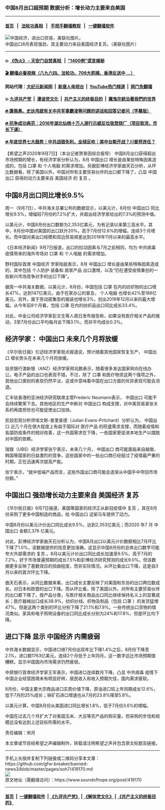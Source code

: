 ### 中国8月出口超预期  数据分析：增长动力主要来自美国
------------------------

#### [首页](https://github.com/gfw-breaker/banned-news3/blob/master/README.md) &nbsp;&nbsp;|&nbsp;&nbsp; [法轮功真相](https://github.com/begood0513/basic/blob/master/README.md)  &nbsp;&nbsp;|&nbsp;&nbsp; [手把手翻墙教程](https://github.com/gfw-breaker/guides/wiki)  &nbsp;&nbsp;|&nbsp;&nbsp; [一键翻墙软件](https://github.com/gfw-breaker/nogfw/blob/master/README.md)  



<div><img alt="中国经济，进出口贸易，美联社图片。" src="https://img.soundofhope.org/2020-06/1000a-1591648275382.jpeg"/>
<br/><figcaption class="caption">
 中国出口8月表现强劲，其主要动力来自美国经济复苏。（美联社图片）
</figcaption></div><hr/>

#### 💥 [《伪火》 - 天安门自焚真相 ](http://141.164.51.119:10000/videos/blog/weihuo.html)&nbsp; |&nbsp; [“1400例”谎言揭秘  ](http://141.164.51.119:10000/videos/blog/jiexi1400.html)

#### [ 🎬  翻墙必看视频（八九六四、法轮功、709大抓捕、香港反送中 ...）](https://github.com/gfw-breaker/links/blob/master/banned.md)

#### 网站代理：[大纪元新闻网](http://167.172.10.89:10080/gb/) &nbsp;|&nbsp; [新唐人电视台](http://167.172.10.89:8808/gb/)  &nbsp;|&nbsp; [YouTube热门频道](http://158.247.203.241/youtube.html) &nbsp;|&nbsp; [网门免翻墙](http://158.247.203.241:11000/show.aspx?name=ogHome)

#### 💥 [九评共产党](http://141.164.51.119:10000/videos/res/jiuping/)&nbsp; |&nbsp; [漫谈党文化](http://141.164.51.119:10000/videos/res/mtdwh/)&nbsp; |&nbsp; [共产主义的终极目的](http://141.164.51.119:10000/videos/res/zjmd/)&nbsp; |&nbsp; [魔鬼在統治著我們的世界](http://141.164.51.119:10000/videos/res/TheSpecter/)  

#### [ 🔥  蓬佩奥、史达伟就有关中共军事霸凌等问题的讲话和回答记者问（字幕版）](http://141.164.51.119:10000/videos/news/pompeo7.html)

#### [ 🔥  抗争成功典范：2016年湖北仙桃十万人游行示威反垃圾焚烧厂（项目取消，市长下课）](http://141.164.51.119:10000/videos/news/xiantao.html)

#### [ 🔥  年底世界七大趋势｜中共战狼失利，全球反呛｜美中台能开战？川普将连任？](http://141.164.51.119:10000/videos/news/tanghao02.html)

<div><div class="Content__Wrapper sc-1bvya0-0 grZQxZ">
 <p class="meta-top">
  <span class="meta">
   【希望之声2020年9月7日】（本台记者贺景田综合报导）
  </span>
  中国8月出口获得超出市场预期的增长，有经济学家分析认为，8月
  <ok href="/term/102505">
   中国出口
  </ok>
  增长是由某些特殊因素造成的，包括
  <ok href="/term/15963">
   口罩
  </ok>
  和
  <ok href="/term/369955">
   个人电脑
  </ok>
  的需求增加。另据彭博经济学家曲天石分析，从环比数据看，除了美国以外，中国对所有主要贸易伙伴的出口都下降了，凸显
  <ok href="/term/102505">
   中国出口
  </ok>
  获得的动力主要来自
  <ok href="/term/2458">
   美国经济
  </ok>
  的
  <ok href="/term/64867">
   复苏
  </ok>
  。
 </p>
 <h2>
  <strong>
   中国8月出口同比增长9.5%
  </strong>
 </h2>
 <p>
  周一（9月7日），中共海关总署公布的数据显示，以美元计，8月份
  <ok href="/term/102505">
   中国出口
  </ok>
  同比增长9.5%，增幅较7月份的7.2%扩大，并超出经济学家给出的7.3%的预测中值。
 </p>
 <div class="AD_Embed__Wrap-sc-1xslmin-0 igMuqX module desktop">
  <div>
  </div>
 </div>
 <p>
  以美元计，中国8月份出口数额为2,353亿美元，为有记录以来第三高水平。其中，8月份中国对美国的出口跃升20%，高于7月份12.6%的增幅，连续3个月增长。而中国对美出口规模和双边贸易顺差达到2018年11月以来的最高水平。
 </p>
 <p>
  《日本经济新闻》9月7日报道，出口的拉动因素与7月之前相同，均为
  <ok href="/term/248971">
   中共病毒
  </ok>
  疫情带来的海外市场对
  <ok href="/term/15963">
   口罩
  </ok>
  和
  <ok href="/term/369955">
   个人电脑
  </ok>
  的需求增加。
 </p>
 <p>
  野村国际首席
  <ok href="/term/2423">
   中国经济
  </ok>
  学家陆挺表示，8月
  <ok href="/term/102505">
   中国出口
  </ok>
  增长是由某些特殊因素造成的，其中包括
  <ok href="/term/223039">
   个人防护
  </ok>
  装备和
  <ok href="/term/369952">
   居家产品
  </ok>
  出口激增，以及“仍在遭受疫情重创的一些新兴市场竞争对手的出口下降”。
 </p>
 <p>
  据周一中共海关数据，以美元计，8月份，中国包括
  <ok href="/term/15963">
   口罩
  </ok>
  在内的纺织物的出口增长47%，达到147亿美元，由于在家办公的普及，
  <ok href="/term/369955">
   个人电脑
  </ok>
  也增长42%至186亿美元。另外，属于劳动密集型的服装也增长3%，创出2019年12月以来的最大增幅。从今年前8个月看，包括
  <ok href="/term/15963">
   口罩
  </ok>
  在内的纺织品出口同比成长33.4%。
 </p>
 <p>
  对此，中金公司经济学家彭文生等人周日发布报告称，如果没有医疗相关产品的推动，3至7月份出口平均每月会下降3.1%，而非平均成长0.3%。
 </p>
 <h2>
  <strong>
   经济学家：
   <ok href="/term/102505">
    中国出口
   </ok>
   未来几个月将放缓
  </strong>
 </h2>
 <p>
  《华尔街日报》引述经济学家观点报道说，预计随着其他国家恢复生产，
  <ok href="/term/102505">
   中国出口
  </ok>
  增长势头在未来几个月将放缓。
 </p>
 <p>
  投资银行澳新银（ANZ）经济学家邢兆鹏表示，随着很多发达国家转向在线办公，电子产品的出口也表现不错。不过，除了
  <ok href="/term/15963">
   口罩
  </ok>
  和医疗物资这两个强项之外，其他出口类别的表现仍然平淡，这或许意味着中国在出口方面的优异表现可能会消退。
 </p>
 <p>
  汇丰驻香港的亚洲经济研究联席主管Frederic Neumann表示，
  <ok href="/term/102505">
   中国出口
  </ok>
  可能不会持续繁荣下去。其他地区的生产中断对
  <ok href="/term/102505">
   中国出口
  </ok>
  构成支撑，对中美贸易紧张关系的再度担忧也可能促使出口加快。
 </p>
 <p>
  凯投宏观分析师埃文斯-普里查德（Julian Evans-Pritchard）分析认为，
  <ok href="/term/102505">
   中国出口
  </ok>
  近几个月在很大程度上有益于国际对
  <ok href="/term/243106">
   医疗产品
  </ok>
  的旺盛需求支撑，而随着疫情和各国防疫条件的相对改善，这一外国需求在下降，一些国家更促进本地生产以摆脱对中国的依赖。
 </p>
 <p>
  瑞银（UBS）经济学家张宁表示，未来几个月，
  <ok href="/term/102505">
   中国出口
  </ok>
  商可能面临来自越南、韩国等国家的日益激烈的竞争，这些国家中的一些出口商已经挺过了疫情最严重的时期，正在迅速再次提高产能。
 </p>
 <p>
  张宁表示，“就中低端产品而言，这些外国出口商可能会逐渐从中国手中夺回市场份额。”
 </p>
 <h2>
  <strong>
   <ok href="/term/102505">
    中国出口
   </ok>
   强劲增长动力主要来自
   <ok href="/term/2458">
    美国经济
   </ok>
   <ok href="/term/64867">
    复苏
   </ok>
  </strong>
 </h2>
 <p>
  《华尔街日报》9月7日报道，美国等国家的经济正从新冠疫情中
  <ok href="/term/64867">
   复苏
  </ok>
  ，其在8月份采购了更多中国制造的商品，给
  <ok href="/term/102505">
   中国出口
  </ok>
  这架马车提供了动力。
 </p>
 <div class="AD_Embed__Wrap-sc-1xslmin-0 igMuqX module desktop">
  <div>
  </div>
 </div>
 <p>
  中国8月份以美元计价出口同比成长9.5%，达到2,353亿美元；而2020 年7 月
  <ok href="/term/102505">
   中国出口
  </ok>
  金额2,376 亿美元。
 </p>
 <p>
  对此，彭博经济学家曲天石分析认为，中国8月出口以美元计价数额相比7月环比下降了1.0%，该数据提供的信息更加准确，这显示中国8月份的总体出口数字可能夸大外部需求的
  <ok href="/term/64867">
   复苏
  </ok>
  。8月以美元计价出口同比成长加速至9.5%，高于7月的7.2%，好于市场普遍预期的成长7.5%和彭博经济研究预测的成长9.0%。但该数据更多反映了基数效应的扭曲程度，而非实际情况。从环比看出口下降，这是自3月以来的首次环比下降。
 </p>
 <p>
  曲天石表示，从同比数据来看，出口成长主要反映了对美国和东协的出口两位数成长。对日本和欧盟的出口下降。而从环比看，除了美国以外，对所有主要贸易伙伴的出口都下降了。按产品分类，与医疗相关商品出口同比继续保持名义上的显著成长；医疗器械出口成长38.9%，纺织纱线、织物及制品（包括
  <ok href="/term/15963">
   口罩
  </ok>
  ）的发货猛增47%。但是这两个类别的环比分别下降了21.1%和7.9%。一些传统出口货物的情况类似。家具和电子照明设备的出口同比成长分别为24%和17.8%，但是环比均下降。
 </p>
 <h2>
  <strong>
   <ok href="/term/369958">
    进口下降
   </ok>
   显示
   <ok href="/term/2423">
    中国经济
   </ok>
   <ok href="/term/177836">
    内需疲弱
   </ok>
  </strong>
 </h2>
 <p>
  中共海关数据显示，中国进口继7月份出现年比下降1.4%之后，8月份下降至2.1%，进口额1763亿美元，连续2个月低于上年同月，这一数字远比市场预期值糟糕，显示中国国内市场需求仍然疲弱。
 </p>
 <p>
  中原银行首席经济学家王军表示，中国进口连续数月下降，凸显
  <ok href="/term/248971">
   中共病毒
  </ok>
  疫情下中国企业经营困境未有明显好转，居民收入和收入预期欠佳，国内需求疲软。
 </p>
 <p>
  8月份，中国主要大宗商品进口实质价值下降，原油进口较上年同期成长12.6%，低于7月的25%成长；铁矿石进口增速也从7月的23.8%降至5.8%。
 </p>
 <p>
  以美元计算，中国8月份从美国进口同比增长1.8%，低于7月份3.6%的增幅。
 </p>
 <p>
  中国在过去几个月扩大了对美国玉米、大豆等农产品的购买量，但采购的步伐和规模远没有达到上述目标所需的水平。
 </p>
 <p class="meta-btm">
  责任编辑：宋月
 </p>
 <p class="meta-btm">
  本文章或节目经希望之声编辑制作，转载请注明希望之声并包含原文标题及链接。
 </p>
</div>
</div>
<hr/>
手机上长按并复制下列链接或二维码分享本文章：<br/>
https://github.com/gfw-breaker/banned-news3/blob/master/pages/soh7/419170.md <br/>
<a href='https://github.com/gfw-breaker/banned-news3/blob/master/pages/soh7/419170.md'><img src='https://github.com/gfw-breaker/banned-news3/blob/master/pages/soh7/419170.md.png'/></a> <br/>
原文地址（需翻墙访问）：https://www.soundofhope.org/post/419170


------------------------
#### [首页](https://github.com/gfw-breaker/banned-news3/blob/master/README.md) &nbsp;|&nbsp; [一键翻墙软件](https://github.com/gfw-breaker/nogfw/blob/master/README.md) &nbsp;| [《九评共产党》](https://github.com/gfw-breaker/9ping.md/blob/master/README.md#九评之一评共产党是什么) | [《解体党文化》](https://github.com/gfw-breaker/jtdwh.md/blob/master/README.md) | [《共产主义的终极目的》](https://github.com/gfw-breaker/gczydzjmd.md/blob/master/README.md)


<img src='http://gfw-breaker.win/banned-news3/pages/soh7/419170.md' width='0px' height='0px'/>